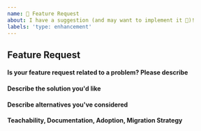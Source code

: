 ```yaml
---
name: 🚀 Feature Request
about: I have a suggestion (and may want to implement it 🙂)!
labels: 'type: enhancement'
---
```


## Feature Request

<!-- First of all: Have you checked the docs, GitHub issues, or Stack Overflow whether someone else has already reported your issue? Maybe the feature already exists?-->

#### Is your feature request related to a problem? Please describe

<!-- A clear and concise description of what the problem is. Ex. I have an issue when [...] -->

#### Describe the solution you'd like

<!-- A clear and concise description of what you want to happen. Add any considered drawbacks. -->

#### Describe alternatives you've considered

<!-- A clear and concise description of any alternative solutions or features you've considered. -->

#### Teachability, Documentation, Adoption, Migration Strategy

<!-- If you can, explain how users will be able to use this and possibly write out a version the docs.
Maybe a screenshot or design? -->

